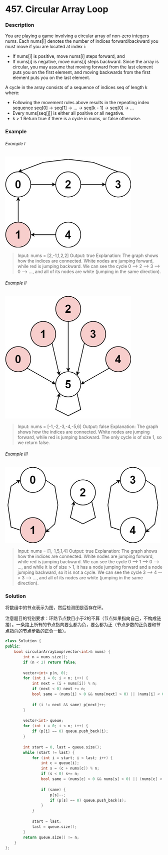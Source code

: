 # 457. Circular Array Loop

### Description

You are playing a game involving a circular array of non-zero integers nums. Each nums[i] denotes the number of indices forward/backward you must move if you are located at index i:

- If nums[i] is positive, move nums[i] steps forward, and
- If nums[i] is negative, move nums[i] steps backward.
Since the array is circular, you may assume that moving forward from the last element puts you on the first element, and moving backwards from the first element puts you on the last element.

A cycle in the array consists of a sequence of indices seq of length k where:

- Following the movement rules above results in the repeating index sequence seq[0] -> seq[1] -> ... -> seq[k - 1] -> seq[0] -> ...
- Every nums[seq[j]] is either all positive or all negative.
- k > 1
Return true if there is a cycle in nums, or false otherwise.

### Example 

###### Example I

![](./img1.jpg)

> Input: nums = [2,-1,1,2,2]
> Output: true
> Explanation: The graph shows how the indices are connected. White nodes are jumping forward, while red is jumping backward.
> We can see the cycle 0 --> 2 --> 3 --> 0 --> ..., and all of its nodes are white (jumping in the same direction).

###### Example II

![](./img2.jpg)

> Input: nums = [-1,-2,-3,-4,-5,6]
> Output: false
> Explanation: The graph shows how the indices are connected. White nodes are jumping forward, while red is jumping backward.
> The only cycle is of size 1, so we return false.

###### Example III

![](./img3.jpg)

> Input: nums = [1,-1,5,1,4]
> Output: true
> Explanation: The graph shows how the indices are connected. White nodes are jumping forward, while red is jumping backward.
> We can see the cycle 0 --> 1 --> 0 --> ..., and while it is of size > 1, it has a node jumping forward and a node jumping backward, so it is not a cycle.
> We can see the cycle 3 --> 4 --> 3 --> ..., and all of its nodes are white (jumping in the same direction).

### Solution

将数组中的节点表示为图，然后检测图是否存在环。

注意题目的特别要求：环路节点数目小于2的不算（节点如果指向自己，不构成链接）。一条路上所有的节点指向要么都为负，要么都为正（节点步数的正负要和节点指向的节点步数的正负一致）。

```c++
class Solution {
public:
    bool circularArrayLoop(vector<int>& nums) {
        int n = nums.size();
        if (n < 2) return false;

        vector<int> p(n, 0);
        for (int i = 0; i < n; i++) {
            int next = (i + nums[i]) % n;
            if (next < 0) next += n;
            bool same = (nums[i] > 0 && nums[next] > 0) || (nums[i] < 0 && nums[next] < 0);

            if (i != next && same) p[next]++;
        }

        vector<int> queue;
        for (int i = 0; i < n; i++) {
            if (p[i] == 0) queue.push_back(i);
        }

        int start = 0, last = queue.size();
        while (start != last) {
            for (int i = start; i < last; i++) {
                int c = queue[i];
                int s = (c + nums[c]) % n;
                if (s < 0) s+= n;
                bool same = (nums[c] > 0 && nums[s] > 0) || (nums[c] < 0 && nums[s] < 0);

                if (same) {
                    p[s]--;
                    if (p[s] == 0) queue.push_back(s);
                }
            }

            start = last;
            last = queue.size();
        }
        return queue.size() != n;
    }
};
```
